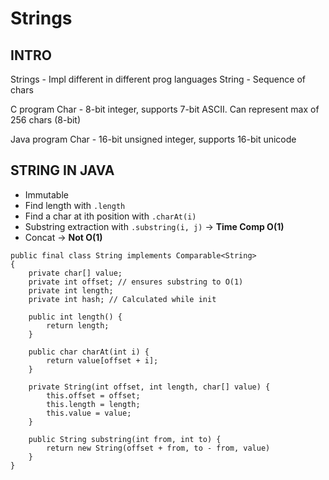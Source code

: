 # Strings

## INTRO

Strings - Impl different in different prog languages
String - Sequence of chars

C program Char - 8-bit integer, supports 7-bit ASCII. Can represent max of 256 chars (8-bit) 

Java program Char - 16-bit unsigned integer, supports 16-bit unicode

## STRING IN JAVA
- Immutable
- Find length with `.length`
- Find a char at ith position with `.charAt(i)`
- Substring extraction with `.substring(i, j)` -> **Time Comp O(1)**
- Concat -> **Not O(1)**

```
public final class String implements Comparable<String>
{
    private char[] value;
    private int offset; // ensures substring to O(1)
    private int length;
    private int hash; // Calculated while init

    public int length() {
        return length;
    }

    public char charAt(int i) {
        return value[offset + i];
    }

    private String(int offset, int length, char[] value) {
        this.offset = offset;
        this.length = length;
        this.value = value;
    }

    public String substring(int from, int to) {
        return new String(offset + from, to - from, value)
    }
}

```